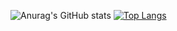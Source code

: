 ![Anurag's GitHub stats](https://github-readme-stats.vercel.app/api?username=PurplePegasuss&show_icons=true&theme=white)
[![Top Langs](https://github-readme-stats.vercel.app/api/top-langs/?username=PurplePegasuss&layout=compact)](https://github.com/PurplePegasuss/github-readme-stats)
